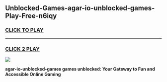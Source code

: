 
## Unblocked-Games-agar-io-unblocked-games-Play-Free-n6iqy
<h3>
<a href="https://premium76.site?title=agar-io-unblocked-games&ref=18A">CLICK TO PLAY</a></h3>
<hr>

<h3>
<a href="https://premium76.site?title=agar-io-unblocked-games&ref=18A">CLICK 2 PLAY</a>
  
</h3>

<a href="https://premium76.site?title=agar-io-unblocked-games&ref=18A"><img src="https://clearcache.store/games.png"></a>


**agar-io-unblocked-games games unblocked: Your Gateway to Fun and Accessible Online Gaming**
